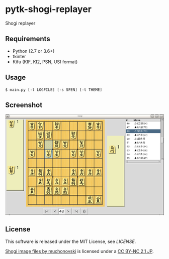 pytk-shogi-replayer
===================

Shogi replayer


Requirements
------------
* Python (2.7 or 3.6+)
* tkinter
* Kifu (KIF, KI2, PSN, USI format)


Usage
-----

```
$ main.py [-l LOGFILE] [-s SFEN] [-t THEME]
```

Screenshot
----------
![main-window](https://github.com/koji-hirono/pytk-shogi-replayer/blob/master/misc/screen1.png)


License
-------
This software is released under the MIT License, see *LICENSE*.

[Shogi image files by muchonovski](http://mucho.girly.jp/bona/) is licensed under a [CC BY-NC 2.1 JP](https://creativecommons.org/licenses/by-nc/2.1/jp/).
